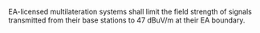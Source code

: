 EA-licensed multilateration systems shall limit the field strength of signals transmitted from their base stations to 47 dBuV/m at their EA boundary.

